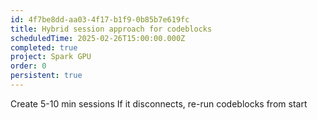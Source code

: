 ```yaml
---
id: 4f7be8dd-aa03-4f17-b1f9-0b85b7e619fc
title: Hybrid session approach for codeblocks
scheduledTime: 2025-02-26T15:00:00.000Z
completed: true
project: Spark GPU
order: 0
persistent: true
---
```


Create 5-10 min sessions
If it disconnects, re-run codeblocks from start